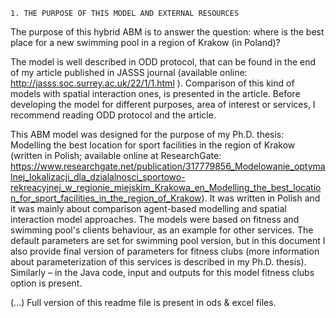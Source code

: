 
    1. THE PURPOSE OF THIS MODEL AND EXTERNAL RESOURCES

The purpose of this hybrid ABM is to answer the question: where is the best place for a new swimming pool in a region of Krakow (in Poland)?

The model is well described in ODD protocol, that can be found in the end of my article published in JASSS journal (available online: http://jasss.soc.surrey.ac.uk/22/1/1.html ). Comparison of this kind of models with spatial interaction ones, is presented in the article. Before developing the model for different purposes, area of interest or services, I recommend reading ODD protocol and the article.

This ABM model was designed for the purpose of my Ph.D. thesis: Modelling the best location for sport facilities in the region of Krakow (written in Polish; available online at ResearchGate: https://www.researchgate.net/publication/317779856_Modelowanie_optymalnej_lokalizacji_dla_dzialalnosci_sportowo-rekreacyjnej_w_regionie_miejskim_Krakowa_en_Modelling_the_best_location_for_sport_facilities_in_the_region_of_Krakow). It was written in Polish and it was mainly about comparison agent-based modelling and spatial interaction model approaches. The models were based on fitness and swimming pool's clients behaviour, as an example for other services. The default parameters are set for swimming pool version, but in this document I also provide final version of parameters for fitness clubs (more information about parameterization of this services is described in my Ph.D. thesis). Similarly – in the Java code, input and outputs for this model fitness clubs option is present.


(...)
Full version of this readme file is present in ods & excel files.
